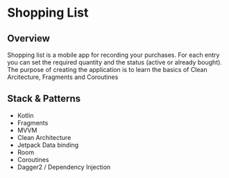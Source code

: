 # Shopping List
## Overview
Shopping list is a mobile app for recording your purchases. For each entry you can set the required quantity and the status (active or already bought).
The purpose of creating the application is to learn the basics of Clean Arcitecture, Fragments and Coroutines
## Stack & Patterns
* Kotlin
* Fragments
* MVVM
* Clean Architecture
* Jetpack Data binding
* Room
* Coroutines
* Dagger2 / Dependency Injection
